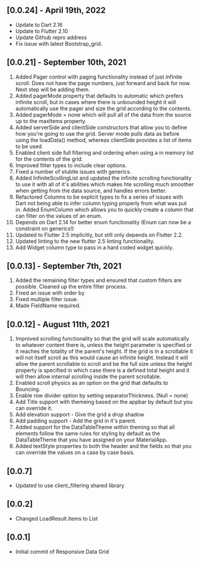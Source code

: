 ## [0.0.24] - April 19th, 2022

- Update to Dart 2.16
- Update to Flutter 2.10
- Update Github repro address
- Fix issue with latest Bootstrap_grid.

## [0.0.21] - September 10th, 2021

1. Added Pager control with paging functionality instead of just infinite scroll. Does not have the page numbers, just forward and back for now. Next step will be adding them.
2. Added pagerMode property that defaults to automatic which prefers infinite scroll, but in cases where there is unbounded height it will automatically use the pager and size the grid according to the contents.
3. Added pagerMode = none which will pull all of the data from the source up to the maxItems property.
4. Added serverSide and clientSide constructors that allow you to define how you're going to use the grid. Server mode pulls data as before using the loadData() method, whereas clientSide provides a list of items to be used.
5. Enabled client side full filtering and ordering when using a in memory list for the contents of the grid.
6. Improved filter types to include clear options.
7. Fixed a number of stubtle issues with generics.
8. Added InfiniteScollingList and updated the infinite scrolling functionality to use it with all of it's abilities which makes hte scrolling much smoother when getting from the data source, and handles errors better.
9. Refactored Columns to be explicit types to fix a series of issues with Dart not being able to infer column typing properly from what was put in. Added EnumColumn which allows you to quickly create a column that can filter on the values of an enum.
10. Depends on Dart 2.14 for better enum functionality (Enum can now be a constraint on generics!)
11. Updated to Flutter 2.5 implicitly, but still only depends on Flutter 2.2.
12. Updated linting to the new flutter 2.5 linting functionality.
13. Add Widget column type to pass in a hard coded widget quickly.

## [0.0.13] - September 7th, 2021

1. Added the remaining filter types and ensured that custom filters are possible. Cleaned up the entire filter process.
2. Fixed an issue with order by
3. Fixed multiple filter issue.
4. Made FieldName required.

## [0.0.12] - August 11th, 2021

1. Improved scrolling functionality so that the grid will scale automatically to whatever content there is, unless the height parameter is specified or it reaches the totality of the parent's height. If the grid is in a scrollable it will not itself scroll as this would cause an infinite height. Instead it will allow the parent scrollable to scroll and be the full size unless the height property is specified in which case there is a defined total height and it will then allow internal scrolling inside the parent scrollable.
2. Enabled scroll physics as an option on the grid that defaults to Bouncing.
3. Enable row divider option by setting separatorThickness. (Null = none)
4. Add Title support with themeing based on the appbar by default but you can override it.
5. Add elevation support - Give the grid a drop shadow
6. Add padding support - Add the grid in it's parent.
7. Added support for the DataTableTheme within theming so that all elements follow the same rules for styling by default as the DataTableTheme that you have assigned on your MaterialApp.
8. Added textStyle properties to both the header and the fields so that you can override the values on a case by case basis.

## [0.0.7]

- Updated to use client_filtering shared library

## [0.0.2]

- Changed LoadResult.items to List<TItem>

## [0.0.1]

- Initial commit of Responsive Data Grid
